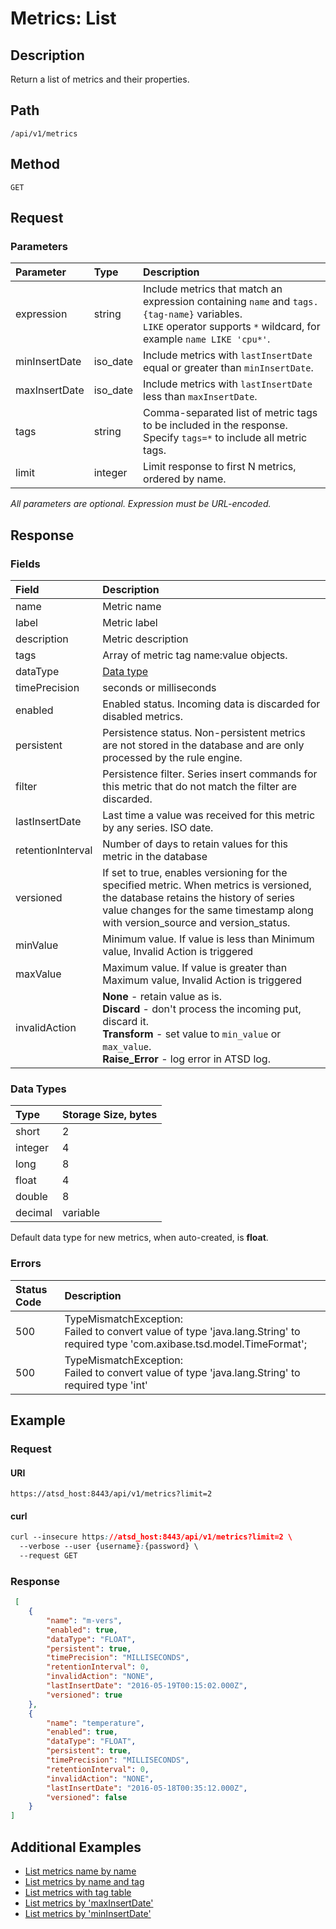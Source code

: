 # Metrics: List

## Description 

Return a list of metrics and their properties.

## Path

```
/api/v1/metrics
```

## Method

```
GET 
```

## Request

### Parameters

|**Parameter**|**Type**|**Description**|
|:---|:---|:---|
|expression|string|Include metrics that match an expression containing `name` and `tags.{tag-name}` variables. <br>`LIKE` operator supports `*` wildcard, for example `name LIKE 'cpu*'`.|
|minInsertDate|iso_date|Include metrics with `lastInsertDate` equal or greater than `minInsertDate`.|
|maxInsertDate|iso_date|Include metrics with `lastInsertDate` less than `maxInsertDate`.|
|tags|string|Comma-separated list of metric tags to be included in the response.<br>Specify `tags=*` to include all metric tags.|
|limit|integer|Limit response to first N metrics, ordered by name.|

_All parameters are optional. Expression must be URL-encoded._

## Response 

### Fields

|**Field**|**Description**|
|:---|:---|
|name|Metric name|
|label|Metric label|
|description |Metric description|
|tags|Array of metric tag name:value objects.|
|dataType|[Data type](#data-types)|
|timePrecision|seconds or milliseconds|
|enabled|Enabled status. Incoming data is discarded for disabled metrics.|
|persistent |Persistence status. Non-persistent metrics are not stored in the database and are only processed by the rule engine.|
|filter |Persistence filter. Series insert commands for this metric that do not match the filter are discarded.|
|lastInsertDate|Last time a value was received for this metric by any series. ISO date.|
|retentionInterval|Number of days to retain values for this metric in the database|
|versioned| If set to true, enables versioning for the specified metric. When metrics is versioned, the database retains the history of series value changes for the same timestamp along with version_source and version_status.|
|minValue|Minimum value. If value is less than Minimum value, Invalid Action is triggered|
|maxValue|Maximum value. If value is greater than Maximum value, Invalid Action is triggered|
|invalidAction |**None** - retain value as is. <br>**Discard** - don't process the incoming put, discard it.<br>**Transform** - set value to `min_value` or `max_value`.<br>**Raise_Error** - log error in ATSD log.|



### Data Types

|**Type**|**Storage Size, bytes**|
|:---|:---|
|short|2|
|integer|4|
|long|8|
|float|4|
|double|8|
|decimal|variable|

Default data type for new metrics, when auto-created, is **float**. 

### Errors

|  Status Code  |  Description  |
|:---------------|:---------------|
| 500 |TypeMismatchException: <br>Failed to convert value of type 'java.lang.String' to required type 'com.axibase.tsd.model.TimeFormat';|
| 500 |TypeMismatchException: <br>Failed to convert value of type 'java.lang.String' to required type 'int'|

## Example 

### Request

#### URI

```
https://atsd_host:8443/api/v1/metrics?limit=2
```

#### curl

```css
curl --insecure https://atsd_host:8443/api/v1/metrics?limit=2 \
  --verbose --user {username}:{password} \
  --request GET
```

### Response

```json
 [
    {
        "name": "m-vers",
        "enabled": true,
        "dataType": "FLOAT",
        "persistent": true,
        "timePrecision": "MILLISECONDS",
        "retentionInterval": 0,
        "invalidAction": "NONE",
        "lastInsertDate": "2016-05-19T00:15:02.000Z",
        "versioned": true
    },
    {
        "name": "temperature",
        "enabled": true,
        "dataType": "FLOAT",
        "persistent": true,
        "timePrecision": "MILLISECONDS",
        "retentionInterval": 0,
        "invalidAction": "NONE",
        "lastInsertDate": "2016-05-18T00:35:12.000Z",        
        "versioned": false
    }
]
```

## Additional Examples
* [List metrics name by name](https://github.com/axibase/atsd-docs/blob/master/api/meta/examples/list-metrics-by-name.md)
* [List metrics by name and tag](https://github.com/axibase/atsd-docs/blob/master/api/meta/examples/list-metrics-by-name-and-tag.md)
* [List metrics with tag table](https://github.com/axibase/atsd-docs/blob/master/api/meta/examples/list-metrics-with-tag-table.md)
* [List metrics by 'maxInsertDate'](https://github.com/axibase/atsd-docs/blob/master/api/meta/examples/list-metrics-by-maxinserttime.md)
* [List metrics by 'minInsertDate'](https://github.com/axibase/atsd-docs/blob/master/api/meta/examples/list-metrics-by-mininserttime.md)




